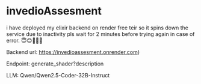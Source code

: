 # invedioAssesment

i have deployed my elixir backend on render free teir so it spins down the service due to inactivity pls wait for 2 minutes before trying again in case of error. 😇😊🙏🙏🤲

Backend url: https://invedioassesment.onrender.com)
 
Endpoint: generate_shader?description 

LLM: Qwen/Qwen2.5-Coder-32B-Instruct